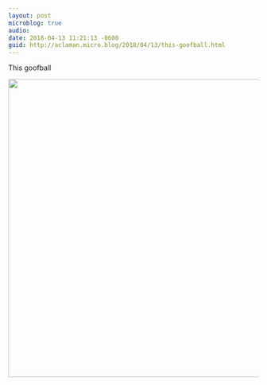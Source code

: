 ```yaml
---
layout: post
microblog: true
audio: 
date: 2018-04-13 11:21:13 -0600
guid: http://aclaman.micro.blog/2018/04/13/this-goofball.html
---
```

This goofball

<img src="http://micro.alexclaman.com/uploads/2018/e656af4dce.jpg" width="600" height="600" />
